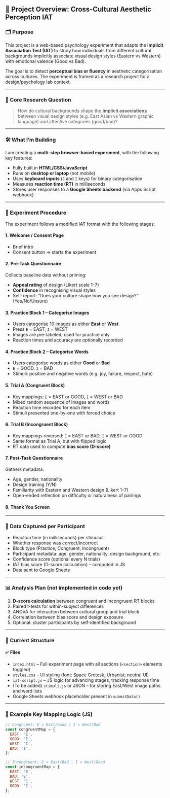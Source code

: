 ## 🧠 Project Overview: Cross-Cultural Aesthetic Perception IAT

### 🗂️ Purpose

This project is a web-based psychology experiment that adapts the **Implicit Association Test (IAT)** to study how individuals from different cultural backgrounds implicitly associate visual design styles (Eastern vs Western) with emotional valence (Good vs Bad).

The goal is to detect **perceptual bias or fluency** in aesthetic categorisation across cultures. The experiment is framed as a research project for a design/psychology lab context.

---

### 🧪 Core Research Question

> How do cultural backgrounds shape the **implicit associations** between visual design styles (e.g. East Asian vs Western graphic language) and affective categories (good/bad)?

---

### 🛠️ What I’m Building

I am creating a **multi-step browser-based experiment**, with the following key features:

* Fully built in **HTML/CSS/JavaScript**
* Runs on **desktop or laptop** (not mobile)
* Uses **keyboard inputs** (`E` and `I` keys) for binary categorisation
* Measures **reaction time (RT)** in milliseconds
* Stores user responses to a **Google Sheets backend** (via Apps Script webhook)

---

### 🧩 Experiment Procedure

The experiment follows a modified IAT format with the following stages:

#### 1. Welcome / Consent Page

* Brief intro
* Consent button → starts the experiment

#### 2. **Pre-Task Questionnaire**

Collects baseline data without priming:

* **Appeal rating** of design (Likert scale 1–7)
* **Confidence** in recognising visual styles
* Self-report: “Does your culture shape how you see design?” (Yes/No/Unsure)

#### 3. **Practice Block 1** – Categorise Images

* Users categorise 10 images as either **East** or **West**
* Press `E` = EAST, `I` = WEST
* Images are pre-labeled; used for practice only
* Reaction times and accuracy are optionally recorded

#### 4. **Practice Block 2** – Categorise Words

* Users categorise words as either **Good** or **Bad**
* `E` = GOOD, `I` = BAD
* Stimuli: positive and negative words (e.g. joy, failure, respect, hate)

#### 5. **Trial A (Congruent Block)**

* Key mappings: `E` = EAST or GOOD, `I` = WEST or BAD
* Mixed random sequence of images and words
* Reaction time recorded for each item
* Stimuli presented one-by-one with forced choice

#### 6. **Trial B (Incongruent Block)**

* Key mappings reversed: `E` = EAST or BAD, `I` = WEST or GOOD
* Same format as Trial A, but with flipped logic
* RT data used to compute **bias score (D-score)**

#### 7. **Post-Task Questionnaire**

Gathers metadata:

* Age, gender, nationality
* Design training (Y/N)
* Familiarity with Eastern and Western design (Likert 1–7)
* Open-ended reflection on difficulty or naturalness of pairings

#### 8. **Thank You Screen**

---

### 🧮 Data Captured per Participant

* Reaction time (in milliseconds) per stimulus
* Whether response was correct/incorrect
* Block type (Practice, Congruent, Incongruent)
* Participant metadata: age, gender, nationality, design background, etc.
* Confidence score (optional every N trials)
* IAT bias score (D-score calculation) – computed in JS
* Data sent to Google Sheets

---

### 📊 Analysis Plan (not implemented in code yet)

1. **D-score calculation** between congruent and incongruent RT blocks
2. Paired t-tests for within-subject differences
3. ANOVA for interaction between cultural group and trial block
4. Correlation between bias score and design exposure
5. Optional: cluster participants by self-identified background

---

### 🧱 Current Structure

#### ✅ Files

* `index.html` – Full experiment page with all sections (`<section>` elements toggled)
* `styles.css` – UI styling (font: Space Grotesk, Urbanist; neutral UI)
* `iat-script.js` – JS logic for advancing stages, tracking response time
* (To be added) `stimuli.js` or JSON – for storing East/West image paths and word lists
* Google Sheets webhook placeholder present in `submitData()`

---

### 🧾 Example Key Mapping Logic (JS)

```js
// Congruent: E = East/Good | I = West/Bad
const congruentMap = {
  EAST: 'E',
  GOOD: 'E',
  WEST: 'I',
  BAD: 'I',
};

// Incongruent: E = East/Bad | I = West/Good
const incongruentMap = {
  EAST: 'E',
  BAD: 'E',
  WEST: 'I',
  GOOD: 'I',
};
```